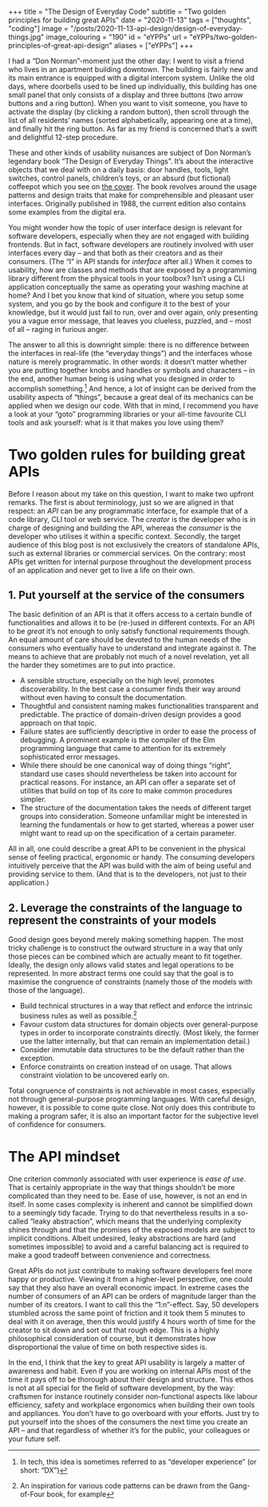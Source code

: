 +++
title = "The Design of Everyday Code"
subtitle = "Two golden principles for building great APIs"
date = "2020-11-13"
tags = ["thoughts", "coding"]
image = "/posts/2020-11-13-api-design/design-of-everyday-things.jpg"
image_colouring = "190"
id = "eYPPs"
url = "eYPPs/two-golden-principles-of-great-api-design"
aliases = ["eYPPs"]
+++

I had a “Don Norman”-moment just the other day: I went to visit a friend who lives in an apartment building downtown. The building is fairly new and its main entrance is equipped with a digital intercom system. Unlike the old days, where doorbells used to be lined up individually, this building has one small panel that only consists of a display and three buttons (two arrow buttons and a ring button). When you want to visit someone, you have to activate the display (by clicking a random button), then scroll through the list of all residents’ names (sorted alphabetically, appearing one at a time), and finally hit the ring button. As far as my friend is concerned that’s a swift and delightful 12-step procedure.

These and other kinds of usability nuisances are subject of Don Norman’s legendary book “The Design of Everyday Things”. It’s about the interactive objects that we deal with on a daily basis: door handles, tools, light switches, control panels, children’s toys, or an absurd (but fictional) coffeepot which you see on [the cover](/posts/2020-11-13-api-design/design-of-everyday-things.jpg). The book revolves around the usage patterns and design traits that make for comprehensible and pleasant user interfaces. Originally published in 1988, the current edition also contains some examples from the digital era.

You might wonder how the topic of user interface design is relevant for software developers, especially when they are not engaged with building frontends. But in fact, software developers are routinely involved with user interfaces every day – and that both as their creators and as their consumers. (The “I” in API stands for *interface* after all.) When it comes to usability, how are classes and methods that are exposed by a programming library different from the physical tools in your toolbox? Isn’t using a CLI application conceptually the same as operating your washing machine at home? And I bet you know that kind of situation, where you setup some system, and you go by the book and configure it to the best of your knowledge, but it would just fail to run, over and over again, only presenting you a vague error message, that leaves you clueless, puzzled, and – most of all – raging in furious anger.

The answer to all this is downright simple: there is no difference between the interfaces in real-life (the “everyday things”) and the interfaces whose nature is merely programmatic. In other words: it doesn’t matter whether you are putting together knobs and handles or symbols and characters – in the end, another human being is using what you designed in order to accomplish something.[^1] And hence, a lot of insight can be derived from the usability aspects of “things”, because a great deal of its mechanics can be applied when we design our code. With that in mind, I recommend you have a look at your “goto” programming libraries or your all-time favourite CLI tools and ask yourself: what is it that makes you love using them?


# Two golden rules for building great APIs

Before I reason about my take on this question, I want to make two upfront remarks. The first is about terminology, just so we are aligned in that respect: an *API* can be any programmatic interface, for example that of a code library, CLI tool or web service. The *creator* is the developer who is in charge of designing and building the API, whereas the *consumer* is the developer who utilises it within a specific context. Secondly, the target audience of this blog post is not exclusively the creators of standalone APIs, such as external libraries or commercial services. On the contrary: most APIs get written for internal purpose throughout the development process of an application and never get to live a life on their own.

## 1. Put yourself at the service of the consumers

The basic definition of an API is that it offers access to a certain bundle of functionalities and allows it to be (re-)used in different contexts. For an API to be *great* it’s not enough to only satisfy functional requirements though. An equal amount of care should be devoted to the human needs of the consumers who eventually have to understand and integrate against it. The means to achieve that are probably not much of a novel revelation, yet all the harder they sometimes are to put into practice.

- A sensible structure, especially on the high level, promotes discoverability. In the best case a consumer finds their way around without even having to consult the documentation.
- Thoughtful and consistent naming makes functionalities transparent and predictable. The practice of domain-driven design provides a good approach on that topic.
- Failure states are sufficiently descriptive in order to ease the process of debugging. A prominent example is the compiler of the Elm programming language that came to attention for its extremely sophisticated error messages.
- While there should be one canonical way of doing things “right”, standard use cases should nevertheless be taken into account for practical reasons. For instance, an API can offer a separate set of utilities that build on top of its core to make common procedures simpler.
- The structure of the documentation takes the needs of different target groups into consideration. Someone unfamiliar might be interested in learning the fundamentals or how to get started, whereas a power user might want to read up on the specification of a certain parameter.

All in all, one could describe a great API to be convenient in the physical sense of feeling practical, ergonomic or handy. The consuming developers intuitively perceive that the API was build with the aim of being useful and providing service to them. (And that is to the developers, not just to their application.)

## 2. Leverage the constraints of the language to represent the constraints of your models

Good design goes beyond merely making something happen. The most tricky challenge is to construct the outward structure in a way that only those pieces can be combined which are actually meant to fit together. Ideally, the design only allows valid states and legal operations to be represented. In more abstract terms one could say that the goal is to maximise the congruence of constraints (namely those of the models with those of the language).

- Build technical structures in a way that reflect and enforce the intrinsic business rules as well as possible.[^2]
- Favour custom data structures for domain objects over general-purpose types in order to incorporate constraints directly. (Most likely, the former use the latter internally, but that can remain an implementation detail.)
- Consider immutable data structures to be the default rather than the exception.
- Enforce constraints on creation instead of on usage. That allows constraint violation to be uncovered early on.

Total congruence of constraints is not achievable in most cases, especially not through general-purpose programming languages. With careful design, however, it is possible to come quite close. Not only does this contribute to making a program safer, it is also an important factor for the subjective level of confidence for consumers.


# The API mindset

One criterion commonly associated with user experience is *ease of use*. That is certainly appropriate in the way that things shouldn’t be more complicated than they need to be. Ease of use, however, is not an end in itself. In some cases complexity is inherent and cannot be simplified down to a seemingly tidy facade. Trying to do that nevertheless results in a so-called “leaky abstraction”, which means that the underlying complexity shines through and that the promises of the exposed models are subject to implicit conditions. Albeit undesired, leaky abstractions are hard (and sometimes impossible) to avoid and a careful balancing act is required to make a good tradeoff between convenience and correctness.

Great APIs do not just contribute to making software developers feel more happy or productive. Viewing it from a higher-level perspective, one could say that they also have an overall economic impact. In extreme cases the number of consumers of an API can be orders of magnitude larger than the number of its creators. I want to call this the “1:n”-effect. Say, 50 developers stumbled across the same point of friction and it took them 5 minutes to deal with it on average, then this would justify 4 hours worth of time for the creator to sit down and sort out that rough edge. This is a highly philosophical consideration of course, but it demonstrates how disproportional the value of time on both respective sides is.

In the end, I think that the key to great API usability is largely a matter of awareness and habit. Even if you are working on internal APIs most of the time it pays off to be thorough about their design and structure. This ethos is not at all special for the field of software development, by the way: craftsmen for instance routinely consider non-functional aspects like labour efficiency, safety and workplace ergonomics when building their own tools and appliances. You don’t have to go overboard with your efforts. Just try to put yourself into the shoes of the consumers the next time you create an API – and that regardless of whether it’s for the public, your colleagues or your future self.


[^1]: In tech, this idea is sometimes referred to as “developer experience” (or short: “DX”)

[^2]: An inspiration for various code patterns can be drawn from the Gang-of-Four book, for example
